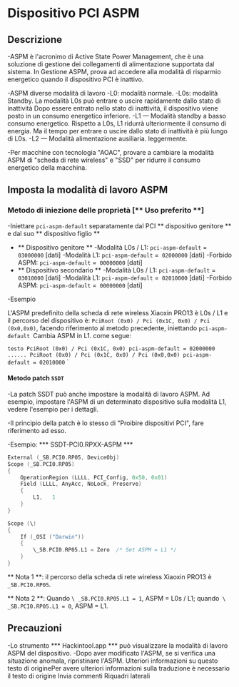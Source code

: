 # Dispositivo PCI ASPM

## Descrizione

-ASPM è l'acronimo di Active State Power Management, che è una soluzione di gestione dei collegamenti di alimentazione supportata dal sistema. In Gestione ASPM, prova ad accedere alla modalità di risparmio energetico quando il dispositivo PCI è inattivo.

-ASPM diverse modalità di lavoro
  -L0: modalità normale.
  -L0s: modalità Standby. La modalità L0s può entrare o uscire rapidamente dallo stato di inattività Dopo essere entrato nello stato di inattività, il dispositivo viene posto in un consumo energetico inferiore.
  -L1 — Modalità standby a basso consumo energetico. Rispetto a L0s, L1 ridurrà ulteriormente il consumo di energia. Ma il tempo per entrare o uscire dallo stato di inattività è più lungo di L0s.
  -L2 — Modalità alimentazione ausiliaria. leggermente.

-Per macchine con tecnologia "AOAC", provare a cambiare la modalità ASPM di "scheda di rete wireless" e "SSD" per ridurre il consumo energetico della macchina.

## Imposta la modalità di lavoro ASPM

### Metodo di iniezione delle proprietà [** Uso preferito **]

-Iniettare `pci-aspm-default` separatamente dal PCI ** dispositivo genitore ** e dal suo ** dispositivo figlio **

  - ** Dispositivo genitore **
    -Modalità L0s / L1: `pci-aspm-default` =` 03000000` [dati]
    -Modalità L1: `pci-aspm-default` =` 02000000` [dati]
    -Forbido ASPM: `pci-aspm-default` =` 00000000` [dati]
  - ** Dispositivo secondario **
    -Modalità L0s / L1: `pci-aspm-default` =` 03010000` [dati]
    -Modalità L1: `pci-aspm-default` =` 02010000` [dati]
    -Forbido ASPM: `pci-aspm-default` =` 00000000` [dati]

-Esempio

  L'ASPM predefinito della scheda di rete wireless Xiaoxin PRO13 è L0s / L1 e il percorso del dispositivo è: `PciRoot (0x0) / Pci (0x1C, 0x0) / Pci (0x0,0x0)`, facendo riferimento al metodo precedente, iniettando `pci-aspm-default `Cambia ASPM in L1. come segue:
  
  `` testo
  PciRoot (0x0) / Pci (0x1C, 0x0)
  pci-aspm-default = 02000000
  ......
  PciRoot (0x0) / Pci (0x1C, 0x0) / Pci (0x0,0x0)
  pci-aspm-default = 02010000
  `` `

#### Metodo patch `SSDT`

-La patch SSDT può anche impostare la modalità di lavoro ASPM. Ad esempio, impostare l'ASPM di un determinato dispositivo sulla modalità L1, vedere l'esempio per i dettagli.

-Il principio della patch è lo stesso di "Proibire dispositivi PCI", fare riferimento ad esso.

-Esempio: *** SSDT-PCI0.RPXX-ASPM ***

  ```Swift
  External (_SB.PCI0.RP05, DeviceObj)
  Scope (_SB.PCI0.RP05)
  {
      OperationRegion (LLLL, PCI_Config, 0x50, 0x01)
      Field (LLLL, AnyAcc, NoLock, Preserve)
      {
          L1,   1
      }
  }
  
  Scope (\)
  {
      If (_OSI ("Darwin"))
      {
          \_SB.PCI0.RP05.L1 = Zero  /* Set ASPM = L1 */
      }
  }
  ```
  
  ** Nota 1 **: il percorso della scheda di rete wireless Xiaoxin PRO13 è `_SB.PCI0.RP05`.

  ** Nota 2 **: Quando `\ _SB.PCI0.RP05.L1 = 1`, ASPM = L0s / L1; quando` \ _SB.PCI0.RP05.L1 = 0`, ASPM = L1.

  ## Precauzioni

  -Lo strumento *** Hackintool.app *** può visualizzare la modalità di lavoro ASPM del dispositivo.
  -Dopo aver modificato l'ASPM, se si verifica una situazione anomala, ripristinare l'ASPM.
  Ulteriori informazioni su questo testo di originePer avere ulteriori informazioni sulla traduzione è necessario il testo di origine
  Invia commenti
  Riquadri laterali
